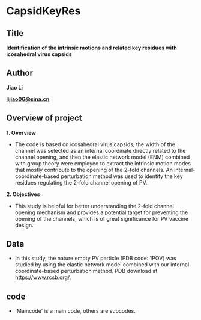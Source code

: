 # CapsidKeyRes
## Title
**Identification of the intrinsic motions and related key residues with icosahedral virus capsids**

## Author
**Jiao Li**

**lijiao06@sina.cn**

## Overview of project

**1. Overview**
* The code is based on icosahedral virus capsids, the width of the channel was selected as an internal coordinate directly related to the channel opening, and then the elastic network model (ENM) combined with group theory were employed to extract the intrinsic motion modes that mostly contribute to the opening of the 2-fold channels. An internal-coordinate-based perturbation method was used to identify the key residues regulating the 2-fold channel opening of PV.

**2. Objectives**
* This study is helpful for better understanding the 2-fold channel opening mechanism and provides a potential target for preventing the opening of the channels, which is of great significance for PV vaccine design.

## Data
* In this study, the nature empty PV particle (PDB code: 1POV) was studied by using the elastic network model combined with our internal-coordinate-based perturbation method. PDB download at https://www.rcsb.org/.

## code
* 'Maincode' is a main code, others are subcodes.

